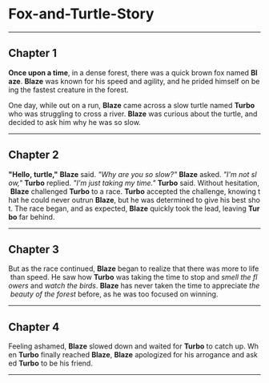 # Fox-and-Turtle-Story

 ___

## Chapter 1
    
 **Once upon a time**, in a dense forest, there was a quick brown fox named **Blaze**. **Blaze** was known for his speed and agility, and he prided himself on being the fastest creature in the forest. 
  
 One day, while out on a run, **Blaze** came across a slow turtle named **Turbo** who was struggling to cross a river. **Blaze** was curious about the turtle, and decided to ask him why he was so slow. 
  
 ___
  
## Chapter 2 
  
 **"Hello, turtle,"** **Blaze** said. _"Why are you so slow?"_ **Blaze** asked. _"I'm not slow,"_ **Turbo** replied. _"I'm just taking my time."_ **Turbo** said. Without hesitation, **Blaze** challenged **Turbo** to a race. **Turbo** accepted the challenge, knowing that he could never outrun **Blaze**, but he was determined to give his best shot. The race began, and as expected, **Blaze** quickly took the lead, leaving **Turbo** far behind. 
  
 ___

## Chapter 3 
  
 But as the race continued, **Blaze** began to realize that there was more to life than speed. He saw how **Turbo** was taking the time to stop and _smell the flowers_ and _watch the birds_. **Blaze** has never taken the time to appreciate _the beauty of the forest_ before, as he was too focused on winning. 
  
 ___
 
## Chapter 4

 Feeling ashamed, **Blaze** slowed down and waited for **Turbo** to catch up. When **Turbo** finally reached **Blaze**, **Blaze** apologized for his arrogance and asked **Turbo** to be his friend. 
  
 ___
 
